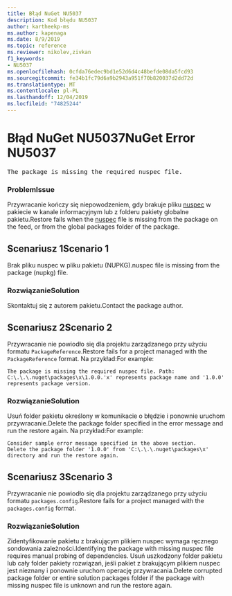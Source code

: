 ```yaml
---
title: Błąd NuGet NU5037
description: Kod błędu NU5037
author: kartheekp-ms
ms.author: kapenaga
ms.date: 8/9/2019
ms.topic: reference
ms.reviewer: nikolev,zivkan
f1_keywords:
- NU5037
ms.openlocfilehash: 0cfda76edec9bd1e52d6d4c48befde08da5fcd93
ms.sourcegitcommit: fe34b1fc79d6a9b2943a951f70b820037d2dd72d
ms.translationtype: MT
ms.contentlocale: pl-PL
ms.lasthandoff: 12/04/2019
ms.locfileid: "74825244"
---
```

# <a name="nuget-error-nu5037"></a><span data-ttu-id="9a4fd-103">Błąd NuGet NU5037</span><span class="sxs-lookup"><span data-stu-id="9a4fd-103">NuGet Error NU5037</span></span>
<pre>The package is missing the required nuspec file.</pre>

### <a name="issue"></a><span data-ttu-id="9a4fd-104">Problem</span><span class="sxs-lookup"><span data-stu-id="9a4fd-104">Issue</span></span>

<span data-ttu-id="9a4fd-105">Przywracanie kończy się niepowodzeniem, gdy brakuje pliku [nuspec](../nuspec.md) w pakiecie w kanale informacyjnym lub z folderu pakiety globalne pakietu.</span><span class="sxs-lookup"><span data-stu-id="9a4fd-105">Restore fails when the [nuspec](../nuspec.md) file is missing from the package on the feed, or from the global packages folder of the package.</span></span>

## <a name="scenario-1"></a><span data-ttu-id="9a4fd-106">Scenariusz 1</span><span class="sxs-lookup"><span data-stu-id="9a4fd-106">Scenario 1</span></span>

<span data-ttu-id="9a4fd-107">Brak pliku nuspec w pliku pakietu (NUPKG).</span><span class="sxs-lookup"><span data-stu-id="9a4fd-107">nuspec file is missing from the package (nupkg) file.</span></span>

### <a name="solution"></a><span data-ttu-id="9a4fd-108">Rozwiązanie</span><span class="sxs-lookup"><span data-stu-id="9a4fd-108">Solution</span></span>

<span data-ttu-id="9a4fd-109">Skontaktuj się z autorem pakietu.</span><span class="sxs-lookup"><span data-stu-id="9a4fd-109">Contact the package author.</span></span> 

## <a name="scenario-2"></a><span data-ttu-id="9a4fd-110">Scenariusz 2</span><span class="sxs-lookup"><span data-stu-id="9a4fd-110">Scenario 2</span></span>

<span data-ttu-id="9a4fd-111">Przywracanie nie powiodło się dla projektu zarządzanego przy użyciu formatu `PackageReference`.</span><span class="sxs-lookup"><span data-stu-id="9a4fd-111">Restore fails for a project managed with the `PackageReference` format.</span></span> <span data-ttu-id="9a4fd-112">Na przykład:</span><span class="sxs-lookup"><span data-stu-id="9a4fd-112">For example:</span></span>

```
The package is missing the required nuspec file. Path: C:\.\.\.nuget\packages\x\1.0.0.'x' represents package name and '1.0.0' represents package version.
```

### <a name="solution"></a><span data-ttu-id="9a4fd-113">Rozwiązanie</span><span class="sxs-lookup"><span data-stu-id="9a4fd-113">Solution</span></span>

<span data-ttu-id="9a4fd-114">Usuń folder pakietu określony w komunikacie o błędzie i ponownie uruchom przywracanie.</span><span class="sxs-lookup"><span data-stu-id="9a4fd-114">Delete the package folder specified in the error message and run the restore again.</span></span> <span data-ttu-id="9a4fd-115">Na przykład:</span><span class="sxs-lookup"><span data-stu-id="9a4fd-115">For example:</span></span>

```
Consider sample error message specified in the above section.
Delete the package folder '1.0.0' from 'C:\.\.\.nuget\packages\x' directory and run the restore again.
```

## <a name="scenario-3"></a><span data-ttu-id="9a4fd-116">Scenariusz 3</span><span class="sxs-lookup"><span data-stu-id="9a4fd-116">Scenario 3</span></span>

<span data-ttu-id="9a4fd-117">Przywracanie nie powiodło się dla projektu zarządzanego przy użyciu formatu `packages.config`.</span><span class="sxs-lookup"><span data-stu-id="9a4fd-117">Restore fails for a project managed with the `packages.config` format.</span></span>

### <a name="solution"></a><span data-ttu-id="9a4fd-118">Rozwiązanie</span><span class="sxs-lookup"><span data-stu-id="9a4fd-118">Solution</span></span>

<span data-ttu-id="9a4fd-119">Zidentyfikowanie pakietu z brakującym plikiem nuspec wymaga ręcznego sondowania zależności.</span><span class="sxs-lookup"><span data-stu-id="9a4fd-119">Identifying the package with missing nuspec file requires manual probing of dependencies.</span></span> <span data-ttu-id="9a4fd-120">Usuń uszkodzony folder pakietu lub cały folder pakiety rozwiązań, jeśli pakiet z brakującym plikiem nuspec jest nieznany i ponownie uruchom operację przywracania.</span><span class="sxs-lookup"><span data-stu-id="9a4fd-120">Delete corrupted package folder or entire solution packages folder if the package with missing nuspec file is unknown and run the restore again.</span></span>